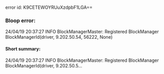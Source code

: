 error id: K9CETEWOYRUuXzdpbF1LGA==
### Bloop error:

24/04/19 20:37:27 INFO BlockManagerMaster: Registered BlockManager BlockManagerId(driver, 9.202.50.54, 56222, None)
#### Short summary: 

24/04/19 20:37:27 INFO BlockManagerMaster: Registered BlockManager BlockManagerId(driver, 9.202.50.5...